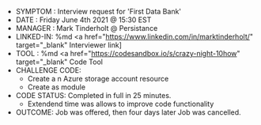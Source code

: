 - SYMPTOM  : Interview request for 'First Data Bank'
- DATE     : Friday June 4th 2021 @ 15:30 EST
- MANAGER  : Mark Tinderholt @ Persistance
- LINKED-IN: %md <a href="https://www.linkedin.com/in/marktinderholt/" target="_blank" Interviewer link]</a>
- TOOL     : %md <a href="https://codesandbox.io/s/crazy-night-10how" target="_blank" Code Tool</a>
- CHALLENGE CODE:
  - Create a n Azure storage account resource
  - Create as module
- CODE STATUS: Completed in full in 25 minutes. 
  - Extendend time was allows to improve code functionality 
- OUTCOME: Job was offered, then four days later Job was cancelled.
